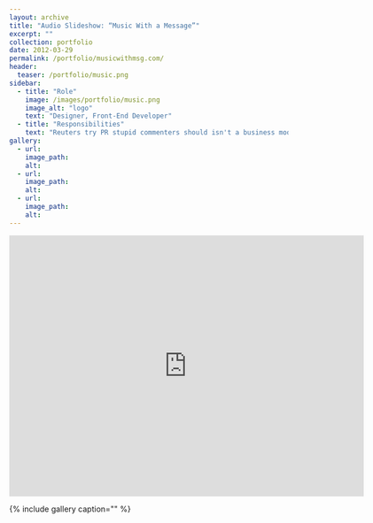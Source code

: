 ```yaml
---
layout: archive
title: "Audio Slideshow: “Music With a Message”"
excerpt: ""
collection: portfolio
date: 2012-03-29
permalink: /portfolio/musicwithmsg.com/
header:
  teaser: /portfolio/music.png
sidebar:
  - title: "Role"
    image: /images/portfolio/music.png
    image_alt: "logo"
    text: "Designer, Front-End Developer"
  - title: "Responsibilities"
    text: "Reuters try PR stupid commenters should isn't a business model"
gallery:
  - url:
    image_path:
    alt:
  - url:
    image_path:
    alt:
  - url:
    image_path:
    alt:
---
```


<iframe src="https://player.vimeo.com/video/28446395" width="640" height="472" frameborder="0" webkitallowfullscreen mozallowfullscreen allowfullscreen></iframe>

{% include gallery caption="" %}
